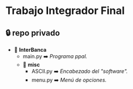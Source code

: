 # Trabajo Integrador Final
## :lock: repo privado
* :file_folder: **InterBanca**
    * main.py :arrow_right: _Programa ppal._
    * :file_folder: **misc**
        * ASCII.py :arrow_right: _Encabezado del "software"._
        * menu.py :arrow_right: _Menú de opciones._